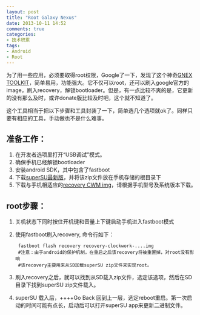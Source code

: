 ```yaml
---
layout: post
title: "Root Galaxy Nexus"
date: 2013-10-11 14:52
comments: true
categories: 
- 技术积累
tags:
- Android
- Root
---
```

为了用一些应用，必须要取得root权限，Google了一下，发现了这个神奇[GNEX TOOLKIT](http://forum.xda-developers.com/showthread.php?t=1614827)，简单易用，功能强大。它不仅可以root，还可以刷入google官方的image，刷入recovery，解锁bootloader。但是，有一点比较不爽的是，它更新的没有那么及时，或许donate版比较及时吧，这个就不知道了。

这个工具相当于把以下步骤和工具封装了一下，简单选几个选项就ok了。同样只要有相应的工具，手动做也不是什么难事。
<!--more-->
准备工作：
----------
1. 在开发者选项里打开“USB调试”模式。
2. 确保手机已经解锁bootloader
3. 安装android SDK，其中包含了fastboot
4. 下载[superSU最新版](http://www.chainfire.eu/)，并将该zip文件放在手机存储的根目录下
5. 下载与手机相适应的[recovery CWM img](http://www.clockworkmod.com/rommanager)，请根据手机型号及系统版本下载。

root步骤：
----------
1. 关机状态下同时按住开机键和音量上下键启动手机进入fastboot模式
2. 使用fastboot刷入recovery, 命令行如下：

		fastboot flash recovery recovery-clockwork-....img
		#注意：由于android的保护机制，在重启之后该recovery将被重置掉，对root没有影响
		#该recovery主要用来从SD加载superSU zip文件来实现root。
3. 刷入recovery之后，就可以找到从SD载入zip文件，选定该选项，然后在SD目录下找到superSU zip文件载入。
4. superSU 载入后，++++Go Back 回到上一层，选定reboot重启。第一次启动的时间可能有点长，启动后可以打开superSU app来更新二进制文件。